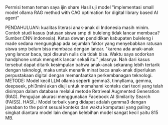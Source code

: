 Permisi teman teman saya ijin share Hasil uji model
"implementasi small model ollama RAG method with CAG optimation for digital library based AI agent"

PENDAHULUAN: 
kualitas literasi anak-anak di Indonesia masih minim. Contoh studi kasus (ratusan siswa smp di buleleng tidak lancar membaca? Sumber:CNN indonesia). Ketua dewan pendidikan kabupaten buleleng i made sedana mengungkap ada sejumlah faktor yang menyebabkan ratusan siswa smp belum bisa membaca dengan lancar. "karena ada anak-anak yang lancar baca, tapi disuruh nulis dia tidak bisa. Waktu saya sodorkan handphone untuk mengetik lancar sekali itu." jelasnya. Nah dari kasus tersebut dapat ditarik kesimpulan bahwa anak-anak sekarang lebih tertarik dengan teknologi, maka untuk menarik minat baca anak-anak diperlukan perpustakaan digital dengan memanfaatkan perkembanagan teknologi.
METODE:
Model kecil LLM ollama seperti gemma3, tinnyllama, gemma, deepseek, phi3mini akan diuji untuk memahami konteks dari teori yang telah disimpan dalam database melalui metode Retriveal Augmented Generation (RAG). Pengujian akurasi menggunakan Facebook AI Similarity Search (FAISS).
HASIL:
Model terbaik yang didapat adalah gemma3 dengan jawaban to the point sesuai konteks dan waktu komputasi yang paling singkat diantara model lain dengan kelebihan model sangat kecil yaitu 815 MB.